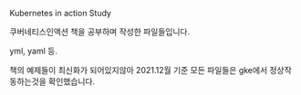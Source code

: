 Kubernetes in action Study

쿠버네티스인액션 책을 공부하며 작성한 파일들입니다.

yml, yaml 등.

책의 예제들이 최신화가 되어있지않아 2021.12월 기준 모든 파일들은 gke에서 정상작동하는것을 확인했습니다.
